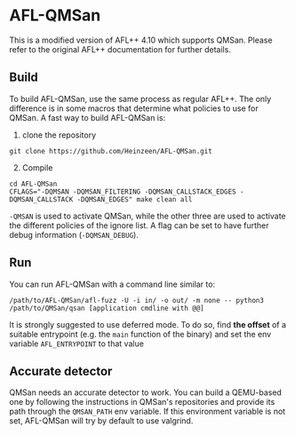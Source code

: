 # AFL-QMSan

This is a modified version of AFL++ 4.10 which supports QMSan. Please refer to the original AFL++ documentation for further details.

## Build

To build AFL-QMSan, use the same process as regular AFL++. The only difference is in some macros that determine what policies to use for QMSan. A fast way to build AFL-QMSan is:
1. clone the repository
```
git clone https://github.com/Heinzeen/AFL-QMSan.git
```
2. Compile
```
cd AFL-QMSan
CFLAGS="-DQMSAN -DQMSAN_FILTERING -DQMSAN_CALLSTACK_EDGES -DQMSAN_CALLSTACK -DQMSAN_EDGES" make clean all
```

```-QMSAN``` is used to activate QMSan, while the other three are used to activate the different policies of the ignore list. A flag can be set to have further debug information (```-DQMSAN_DEBUG```).

## Run

You can run AFL-QMSan with a command line similar to:

```
/path/to/AFL-QMSan/afl-fuzz -U -i in/ -o out/ -m none -- python3 /path/to/QMSan/qsan [application cmdline with @@]
```

It is strongly suggested to use deferred mode. To do so, find **the offset** of a suitable entrypoint (e.g. the ```main``` function of the binary) and set the env variable ```AFL_ENTRYPOINT``` to that value

## Accurate detector

QMSan needs an accurate detector to work. You can build a QEMU-based one by following the instructions in QMSan's repositories and provide its path through the ```QMSAN_PATH``` env variable. If this environment variable is not set, AFL-QMSan will try by default to use valgrind.
